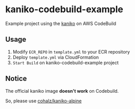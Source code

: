 # kaniko-codebuild-example

Example project using the [kaniko](https://github.com/GoogleContainerTools/kaniko) on AWS CodeBuild

## Usage

1. Modify `ECR_REPO` in `template.yml` to your ECR repository
2. Deploy `template.yml` via CloudFormation
3. `Start Build` on kaniko-codebuild-example project

## Notice

The official kaniko image **doesn't work** on Codebuild.

So, please use [cohalz/kaniko-alpine](https://hub.docker.com/r/cohalz/kaniko-alpine)
